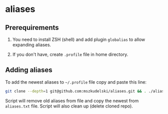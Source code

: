 # aliases

## Prerequirements

1. You need to install ZSH (shell) and add plugin `globalias` to allow expanding aliases.

2. If you don't have, create `.profile` file in home directory.

## Adding aliases

To add the newest aliases to `~/.profile` file copy and paste this line: 

``` bash
git clone --depth=1 git@github.com:mszkudelski/aliases.git && . ./aliases/script.sh
```

Script will remove old aliases from file and copy the newest from `aliases.txt` file. Script will also clean up (delete cloned repo). 
